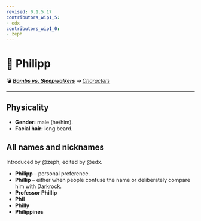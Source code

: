 ```yaml
---
revised: 0.1.5.17
contributors_wip1_5:
- edx
contributors_wip1_0:
- zeph
---
```


# 📄 Philipp

💣 ***[Bombs vs. Sleepwalkers][home]** ➔ [Characters][characters]*

****

## Physicality

- **Gender:** male (he/him).
- **Facial hair:** long beard.

## All names and nicknames

Introduced by @zeph, edited by @edx.

- **Philipp** – personal preference.
- **Phillip** – either when people confuse the name or deliberately compare him with [Darkrock][darkrock].
- **Professor Phillip**
- **Phil**
- **Philly**
- **Philippines**

[home]: /README.md
[characters]: /characters/readme.md
[darkrock]: /characters/darkrock.md
